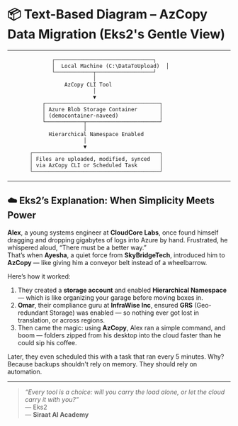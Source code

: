 # 📦 Text-Based Diagram – AzCopy Data Migration (Eks2's Gentle View)


---

                  ┌───────────────────────────────┐
                  │  Local Machine (C:\DataToUpload)  │
                  └────────────┬──────────────────┘
                               │
                      AzCopy CLI Tool
                               │
                               ▼
               ┌────────────────────────────────────┐
               │ Azure Blob Storage Container       │
               │ (democontainer-naveed)             │
               └────────────┬───────────────────────┘
                            │
                 Hierarchical Namespace Enabled
                            │
                            ▼
           ┌────────────────────────────────────────┐
           │ Files are uploaded, modified, synced   │
           │ via AzCopy CLI or Scheduled Task       │
           └────────────────────────────────────────┘


---

## ☁️ Eks2’s Explanation: When Simplicity Meets Power

**Alex**, a young systems engineer at **CloudCore Labs**, once found himself dragging and dropping gigabytes of logs into Azure by hand. Frustrated, he whispered aloud, “There must be a better way.”  
That’s when **Ayesha**, a quiet force from **SkyBridgeTech**, introduced him to **AzCopy** — like giving him a conveyor belt instead of a wheelbarrow.

Here’s how it worked:

1. They created a **storage account** and enabled **Hierarchical Namespace** — which is like organizing your garage before moving boxes in.
2. **Omar**, their compliance guru at **InfraWise Inc**, ensured **GRS** (Geo-redundant Storage) was enabled — so nothing ever got lost in translation, or across regions.
3. Then came the magic: using **AzCopy**, Alex ran a simple command, and boom — folders zipped from his desktop into the cloud faster than he could sip his coffee.

Later, they even scheduled this with a task that ran every 5 minutes. Why? Because backups shouldn't rely on memory. They should rely on automation.

---

> _“Every tool is a choice: will you carry the load alone, or let the cloud carry it with you?”_  
> — Eks2  
> — **Siraat AI Academy**
